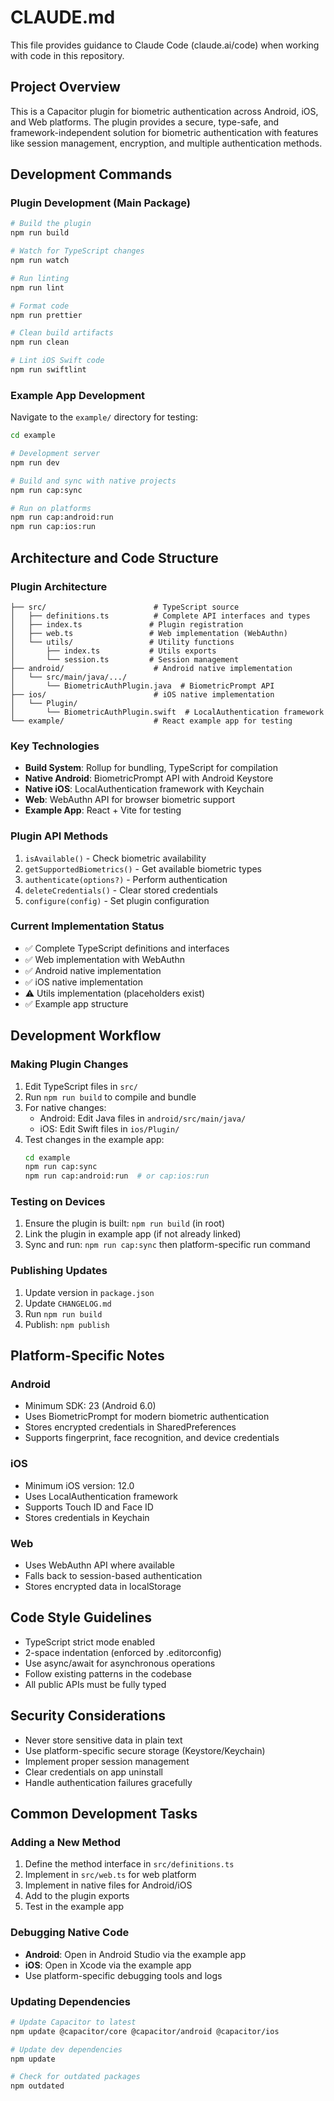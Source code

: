 # CLAUDE.md

This file provides guidance to Claude Code (claude.ai/code) when working with code in this repository.

## Project Overview

This is a Capacitor plugin for biometric authentication across Android, iOS, and Web platforms. The plugin provides a secure, type-safe, and framework-independent solution for biometric authentication with features like session management, encryption, and multiple authentication methods.

## Development Commands

### Plugin Development (Main Package)
```bash
# Build the plugin
npm run build

# Watch for TypeScript changes
npm run watch

# Run linting
npm run lint

# Format code
npm run prettier

# Clean build artifacts
npm run clean

# Lint iOS Swift code
npm run swiftlint
```

### Example App Development
Navigate to the `example/` directory for testing:
```bash
cd example

# Development server
npm run dev

# Build and sync with native projects
npm run cap:sync

# Run on platforms
npm run cap:android:run
npm run cap:ios:run
```

## Architecture and Code Structure

### Plugin Architecture

```
├── src/                        # TypeScript source
│   ├── definitions.ts          # Complete API interfaces and types
│   ├── index.ts               # Plugin registration
│   ├── web.ts                 # Web implementation (WebAuthn)
│   └── utils/                 # Utility functions
│       ├── index.ts           # Utils exports
│       └── session.ts         # Session management
├── android/                    # Android native implementation
│   └── src/main/java/.../
│       └── BiometricAuthPlugin.java  # BiometricPrompt API
├── ios/                        # iOS native implementation
│   └── Plugin/
│       └── BiometricAuthPlugin.swift  # LocalAuthentication framework
└── example/                    # React example app for testing
```

### Key Technologies

- **Build System**: Rollup for bundling, TypeScript for compilation
- **Native Android**: BiometricPrompt API with Android Keystore
- **Native iOS**: LocalAuthentication framework with Keychain
- **Web**: WebAuthn API for browser biometric support
- **Example App**: React + Vite for testing

### Plugin API Methods

1. `isAvailable()` - Check biometric availability
2. `getSupportedBiometrics()` - Get available biometric types
3. `authenticate(options?)` - Perform authentication
4. `deleteCredentials()` - Clear stored credentials
5. `configure(config)` - Set plugin configuration

### Current Implementation Status

- ✅ Complete TypeScript definitions and interfaces
- ✅ Web implementation with WebAuthn
- ✅ Android native implementation
- ✅ iOS native implementation
- ⚠️  Utils implementation (placeholders exist)
- ✅ Example app structure

## Development Workflow

### Making Plugin Changes

1. Edit TypeScript files in `src/`
2. Run `npm run build` to compile and bundle
3. For native changes:
   - Android: Edit Java files in `android/src/main/java/`
   - iOS: Edit Swift files in `ios/Plugin/`
4. Test changes in the example app:
   ```bash
   cd example
   npm run cap:sync
   npm run cap:android:run  # or cap:ios:run
   ```

### Testing on Devices

1. Ensure the plugin is built: `npm run build` (in root)
2. Link the plugin in example app (if not already linked)
3. Sync and run: `npm run cap:sync` then platform-specific run command

### Publishing Updates

1. Update version in `package.json`
2. Update `CHANGELOG.md`
3. Run `npm run build`
4. Publish: `npm publish`

## Platform-Specific Notes

### Android
- Minimum SDK: 23 (Android 6.0)
- Uses BiometricPrompt for modern biometric authentication
- Stores encrypted credentials in SharedPreferences
- Supports fingerprint, face recognition, and device credentials

### iOS
- Minimum iOS version: 12.0
- Uses LocalAuthentication framework
- Supports Touch ID and Face ID
- Stores credentials in Keychain

### Web
- Uses WebAuthn API where available
- Falls back to session-based authentication
- Stores encrypted data in localStorage

## Code Style Guidelines

- TypeScript strict mode enabled
- 2-space indentation (enforced by .editorconfig)
- Use async/await for asynchronous operations
- Follow existing patterns in the codebase
- All public APIs must be fully typed

## Security Considerations

- Never store sensitive data in plain text
- Use platform-specific secure storage (Keystore/Keychain)
- Implement proper session management
- Clear credentials on app uninstall
- Handle authentication failures gracefully

## Common Development Tasks

### Adding a New Method
1. Define the method interface in `src/definitions.ts`
2. Implement in `src/web.ts` for web platform
3. Implement in native files for Android/iOS
4. Add to the plugin exports
5. Test in the example app

### Debugging Native Code
- **Android**: Open in Android Studio via the example app
- **iOS**: Open in Xcode via the example app
- Use platform-specific debugging tools and logs

### Updating Dependencies
```bash
# Update Capacitor to latest
npm update @capacitor/core @capacitor/android @capacitor/ios

# Update dev dependencies
npm update

# Check for outdated packages
npm outdated
```